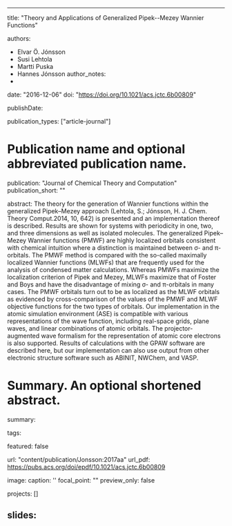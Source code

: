 
---
title: "Theory and Applications of Generalized Pipek--Mezey Wannier Functions"

authors:
- Elvar Ö. Jónsson 
- Susi Lehtola  
- Martti Puska  
- Hannes Jónsson 
author_notes:
- 
date: "2016-12-06"
doi: "https://doi.org/10.1021/acs.jctc.6b00809"


publishDate: 

publication_types: ["article-journal"]



# Publication name and optional abbreviated publication name.
publication: "Journal of Chemical Theory and Computation"
publication_short: ""

abstract: The theory for the generation of Wannier functions within the generalized Pipek–Mezey approach (Lehtola, S.; Jónsson, H. J. Chem. Theory Comput.2014, 10, 642) is presented and an implementation thereof is described. Results are shown for systems with periodicity in one, two, and three dimensions as well as isolated molecules. The generalized Pipek–Mezey Wannier functions (PMWF) are highly localized orbitals consistent with chemical intuition where a distinction is maintained between σ- and π-orbitals. The PMWF method is compared with the so-called maximally localized Wannier functions (MLWFs) that are frequently used for the analysis of condensed matter calculations. Whereas PMWFs maximize the localization criterion of Pipek and Mezey, MLWFs maximize that of Foster and Boys and have the disadvantage of mixing σ- and π-orbitals in many cases. The PMWF orbitals turn out to be as localized as the MLWF orbitals as evidenced by cross-comparison of the values of the PMWF and MLWF objective functions for the two types of orbitals. Our implementation in the atomic simulation environment (ASE) is compatible with various representations of the wave function, including real-space grids, plane waves, and linear combinations of atomic orbitals. The projector-augmented wave formalism for the representation of atomic core electrons is also supported. Results of calculations with the GPAW software are described here, but our implementation can also use output from other electronic structure software such as ABINIT, NWChem, and VASP.



# Summary. An optional shortened abstract.
summary: 

tags:

featured: false

url: "content/publication/Jonsson:2017aa"
url_pdf: https://pubs.acs.org/doi/epdf/10.1021/acs.jctc.6b00809

image:
  caption: '[](./featured.jpg)'
  focal_point: ""
  preview_only: false

projects: []

slides: 
---

